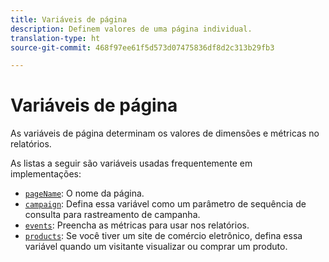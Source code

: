 ```yaml
---
title: Variáveis de página
description: Definem valores de uma página individual.
translation-type: ht
source-git-commit: 468f97ee61f5d573d07475836df8d2c313b29fb3

---
```



# Variáveis de página

As variáveis de página determinam os valores de dimensões e métricas no relatórios.

As listas a seguir são variáveis usadas frequentemente em implementações:

* [`pageName`](pagename.md): O nome da página.
* [`campaign`](campaign.md): Defina essa variável como um parâmetro de sequência de consulta para rastreamento de campanha.
* [`events`](events/events-overview.md): Preencha as métricas para usar nos relatórios.
* [`products`](products.md): Se você tiver um site de comércio eletrônico, defina essa variável quando um visitante visualizar ou comprar um produto.
